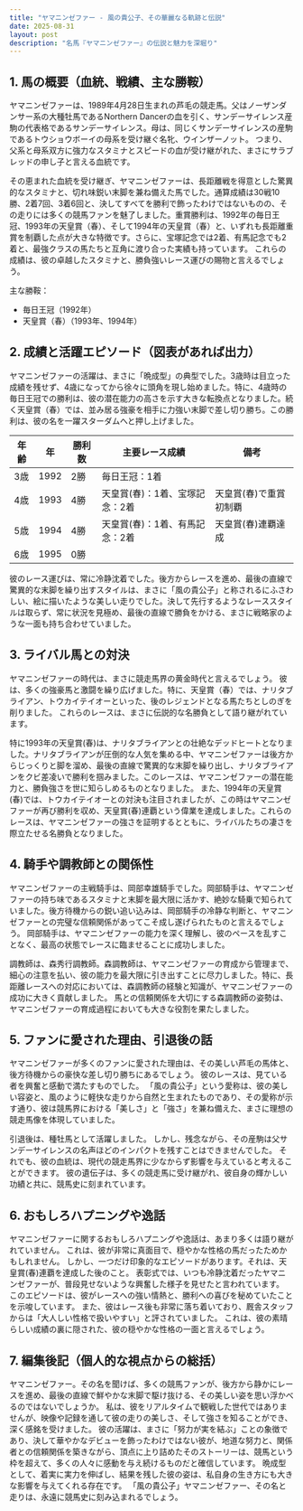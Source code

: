 ```yaml
---
title: "ヤマニンゼファー - 風の貴公子、その華麗なる軌跡と伝説"
date: 2025-08-31
layout: post
description: "名馬『ヤマニンゼファー』の伝説と魅力を深堀り"
---
```


## 1. 馬の概要（血統、戦績、主な勝鞍）

ヤマニンゼファーは、1989年4月28日生まれの芦毛の競走馬。父はノーザンダンサー系の大種牡馬であるNorthern Dancerの血を引く、サンデーサイレンス産駒の代表格であるサンデーサイレンス。母は、同じくサンデーサイレンスの産駒であるトウショウボーイの母系を受け継ぐ名牝、ウインザーノット。  つまり、父系と母系双方に強力なスタミナとスピードの血が受け継がれた、まさにサラブレッドの申し子と言える血統です。

その恵まれた血統を受け継ぎ、ヤマニンゼファーは、長距離戦を得意とした驚異的なスタミナと、切れ味鋭い末脚を兼ね備えた馬でした。通算成績は30戦10勝、2着7回、3着6回と、決してすべてを勝利で飾ったわけではないものの、その走りには多くの競馬ファンを魅了しました。重賞勝利は、1992年の毎日王冠、1993年の天皇賞（春）、そして1994年の天皇賞（春）と、いずれも長距離重賞を制覇した点が大きな特徴です。さらに、宝塚記念では2着、有馬記念でも2着と、最強クラスの馬たちと互角に渡り合った実績も持っています。  これらの成績は、彼の卓越したスタミナと、勝負強いレース運びの賜物と言えるでしょう。

主な勝鞍：

* 毎日王冠（1992年）
* 天皇賞（春）（1993年、1994年）


## 2. 成績と活躍エピソード（図表があれば出力）

ヤマニンゼファーの活躍は、まさに「晩成型」の典型でした。3歳時は目立った成績を残せず、4歳になってから徐々に頭角を現し始めました。特に、4歳時の毎日王冠での勝利は、彼の潜在能力の高さを示す大きな転換点となりました。続く天皇賞（春）では、並み居る強豪を相手に力強い末脚で差し切り勝ち。この勝利は、彼の名を一躍スターダムへと押し上げました。

| 年齢 | 年 | 勝利数 | 主要レース成績 | 備考 |
|---|---|---|---|---|
| 3歳 | 1992 | 2勝 | 毎日王冠：1着 |  |
| 4歳 | 1993 | 4勝 | 天皇賞(春)：1着、宝塚記念：2着 | 天皇賞(春)で重賞初制覇 |
| 5歳 | 1994 | 4勝 | 天皇賞(春)：1着、有馬記念：2着 | 天皇賞(春)連覇達成 |
| 6歳 | 1995 | 0勝 |  |  |


彼のレース運びは、常に冷静沈着でした。後方からレースを進め、最後の直線で驚異的な末脚を繰り出すスタイルは、まさに「風の貴公子」と称されるにふさわしい、絵に描いたような美しい走りでした。決して先行するようなレーススタイルは取らず、常に状況を見極め、最後の直線で勝負をかける、まさに戦略家のような一面も持ち合わせていました。


## 3. ライバル馬との対決

ヤマニンゼファーの時代は、まさに競走馬界の黄金時代と言えるでしょう。  彼は、多くの強豪馬と激闘を繰り広げました。特に、天皇賞（春）では、ナリタブライアン、トウカイテイオーといった、後のレジェンドとなる馬たちとしのぎを削りました。  これらのレースは、まさに伝説的な名勝負として語り継がれています。

特に1993年の天皇賞(春)は、ナリタブライアンとの壮絶なデッドヒートとなりました。ナリタブライアンが圧倒的な人気を集める中、ヤマニンゼファーは後方からじっくりと脚を溜め、最後の直線で驚異的な末脚を繰り出し、ナリタブライアンをクビ差凌いで勝利を掴みました。このレースは、ヤマニンゼファーの潜在能力と、勝負強さを世に知らしめるものとなりました。  また、1994年の天皇賞(春)では、トウカイテイオーとの対決も注目されましたが、この時はヤマニンゼファーが再び勝利を収め、天皇賞(春)連覇という偉業を達成しました。これらのレースは、ヤマニンゼファーの強さを証明するとともに、ライバルたちの凄さを際立たせる名勝負となりました。


## 4. 騎手や調教師との関係性

ヤマニンゼファーの主戦騎手は、岡部幸雄騎手でした。岡部騎手は、ヤマニンゼファーの持ち味であるスタミナと末脚を最大限に活かす、絶妙な騎乗で知られていました。後方待機からの鋭い追い込みは、岡部騎手の冷静な判断と、ヤマニンゼファーとの完璧な信頼関係があってこそ成し遂げられたものと言えるでしょう。  岡部騎手は、ヤマニンゼファーの能力を深く理解し、彼のペースを乱すことなく、最高の状態でレースに臨ませることに成功しました。

調教師は、森秀行調教師。森調教師は、ヤマニンゼファーの育成から管理まで、細心の注意を払い、彼の能力を最大限に引き出すことに尽力しました。特に、長距離レースへの対応においては、森調教師の経験と知識が、ヤマニンゼファーの成功に大きく貢献しました。  馬との信頼関係を大切にする森調教師の姿勢は、ヤマニンゼファーの育成過程においても大きな役割を果たしました。


## 5. ファンに愛された理由、引退後の話

ヤマニンゼファーが多くのファンに愛された理由は、その美しい芦毛の馬体と、後方待機からの豪快な差し切り勝ちにあるでしょう。  彼のレースは、見ている者を興奮と感動で満たすものでした。  「風の貴公子」という愛称は、彼の美しい容姿と、風のように軽快な走りから自然と生まれたものであり、その愛称が示す通り、彼は競馬界における「美しさ」と「強さ」を兼ね備えた、まさに理想の競走馬像を体現していました。

引退後は、種牡馬として活躍しました。  しかし、残念ながら、その産駒は父サンデーサイレンスの名声ほどのインパクトを残すことはできませんでした。  それでも、彼の血統は、現代の競走馬界に少なからず影響を与えていると考えることができます。  彼の遺伝子は、多くの競走馬に受け継がれ、彼自身の輝かしい功績と共に、競馬史に刻まれています。


## 6. おもしろハプニングや逸話

ヤマニンゼファーに関するおもしろハプニングや逸話は、あまり多くは語り継がれていません。  これは、彼が非常に真面目で、穏やかな性格の馬だったためかもしれません。  しかし、一つだけ印象的なエピソードがあります。それは、天皇賞(春)連覇を達成した後のこと。  表彰式では、いつも冷静沈着だったヤマニンゼファーが、普段見せないような興奮した様子を見せたと言われています。  このエピソードは、彼がレースへの強い情熱と、勝利への喜びを秘めていたことを示唆しています。  また、彼はレース後も非常に落ち着いており、厩舎スタッフからは「大人しい性格で扱いやすい」と評されていました。  これは、彼の素晴らしい成績の裏に隠された、彼の穏やかな性格の一面と言えるでしょう。


## 7. 編集後記（個人的な視点からの総括）

ヤマニンゼファー。その名を聞けば、多くの競馬ファンが、後方から静かにレースを進め、最後の直線で鮮やかな末脚で駆け抜ける、その美しい姿を思い浮かべるのではないでしょうか。  私は、彼をリアルタイムで観戦した世代ではありませんが、映像や記録を通して彼の走りの美しさ、そして強さを知ることができ、深く感銘を受けました。  彼の活躍は、まさに「努力が実を結ぶ」ことの象徴であり、決して華やかなデビューを飾ったわけではない彼が、地道な努力と、関係者との信頼関係を築きながら、頂点に上り詰めたそのストーリーは、競馬という枠を超えて、多くの人々に感動を与え続けるものだと確信しています。  晩成型として、着実に実力を伸ばし、結果を残した彼の姿は、私自身の生き方にも大きな影響を与えてくれる存在です。  「風の貴公子」ヤマニンゼファー、その名と走りは、永遠に競馬史に刻み込まれるでしょう。

